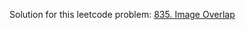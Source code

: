 Solution for this leetcode problem: [835. Image Overlap](https://leetcode.com/problems/image-overlap)
